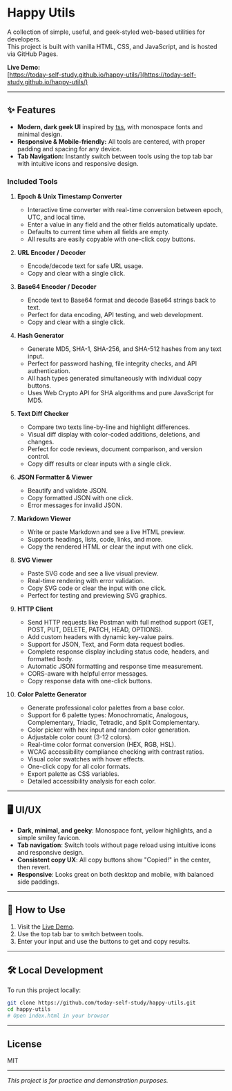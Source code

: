 # Happy Utils

A collection of simple, useful, and geek-styled web-based utilities for developers.  
This project is built with vanilla HTML, CSS, and JavaScript, and is hosted via GitHub Pages.

**Live Demo:**  
[https://today-self-study.github.io/happy-utils/](https://today-self-study.github.io/happy-utils/)

---

## ✨ Features

- **Modern, dark geek UI** inspired by [tss](https://today-self-study.github.io/tss/), with monospace fonts and minimal design.
- **Responsive & Mobile-friendly:** All tools are centered, with proper padding and spacing for any device.
- **Tab Navigation:** Instantly switch between tools using the top tab bar with intuitive icons and responsive design.

### Included Tools

1. **Epoch & Unix Timestamp Converter**
    - Interactive time converter with real-time conversion between epoch, UTC, and local time.
    - Enter a value in any field and the other fields automatically update.
    - Defaults to current time when all fields are empty.
    - All results are easily copyable with one-click copy buttons.

2. **URL Encoder / Decoder**
    - Encode/decode text for safe URL usage.
    - Copy and clear with a single click.

3. **Base64 Encoder / Decoder**
    - Encode text to Base64 format and decode Base64 strings back to text.
    - Perfect for data encoding, API testing, and web development.
    - Copy and clear with a single click.

4. **Hash Generator**
    - Generate MD5, SHA-1, SHA-256, and SHA-512 hashes from any text input.
    - Perfect for password hashing, file integrity checks, and API authentication.
    - All hash types generated simultaneously with individual copy buttons.
    - Uses Web Crypto API for SHA algorithms and pure JavaScript for MD5.

5. **Text Diff Checker**
    - Compare two texts line-by-line and highlight differences.
    - Visual diff display with color-coded additions, deletions, and changes.
    - Perfect for code reviews, document comparison, and version control.
    - Copy diff results or clear inputs with a single click.

6. **JSON Formatter & Viewer**
    - Beautify and validate JSON.
    - Copy formatted JSON with one click.
    - Error messages for invalid JSON.

7. **Markdown Viewer**
    - Write or paste Markdown and see a live HTML preview.
    - Supports headings, lists, code, links, and more.
    - Copy the rendered HTML or clear the input with one click.

8. **SVG Viewer**
    - Paste SVG code and see a live visual preview.
    - Real-time rendering with error validation.
    - Copy SVG code or clear the input with one click.
    - Perfect for testing and previewing SVG graphics.

9. **HTTP Client**
    - Send HTTP requests like Postman with full method support (GET, POST, PUT, DELETE, PATCH, HEAD, OPTIONS).
    - Add custom headers with dynamic key-value pairs.
    - Support for JSON, Text, and Form data request bodies.
    - Complete response display including status code, headers, and formatted body.
    - Automatic JSON formatting and response time measurement.
    - CORS-aware with helpful error messages.
    - Copy response data with one-click buttons.

10. **Color Palette Generator**
    - Generate professional color palettes from a base color.
    - Support for 6 palette types: Monochromatic, Analogous, Complementary, Triadic, Tetradic, and Split Complementary.
    - Color picker with hex input and random color generation.
    - Adjustable color count (3-12 colors).
    - Real-time color format conversion (HEX, RGB, HSL).
    - WCAG accessibility compliance checking with contrast ratios.
    - Visual color swatches with hover effects.
    - One-click copy for all color formats.
    - Export palette as CSS variables.
    - Detailed accessibility analysis for each color.

---

## 🖥️ UI/UX

- **Dark, minimal, and geeky**: Monospace font, yellow highlights, and a simple smiley favicon.
- **Tab navigation**: Switch tools without page reload using intuitive icons and responsive design.
- **Consistent copy UX**: All copy buttons show "Copied!" in the center, then revert.
- **Responsive**: Looks great on both desktop and mobile, with balanced side paddings.

---

## 🚀 How to Use

1. Visit the [Live Demo](https://today-self-study.github.io/happy-utils/).
2. Use the top tab bar to switch between tools.
3. Enter your input and use the buttons to get and copy results.

---

## 🛠️ Local Development

To run this project locally:

```bash
git clone https://github.com/today-self-study/happy-utils.git
cd happy-utils
# Open index.html in your browser
```

---

## License

MIT

---

*This project is for practice and demonstration purposes.*